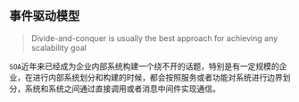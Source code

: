 ## 事件驱动模型

>Divide-and-conquer is usually the best approach for achieving any scalability goal

`SOA`近年来已经成为企业内部系统构建一个绕不开的话题，特别是有一定规模的企业，在进行内部系统划分和构建的时候，都会按照服务或者功能对系统进行边界划分，系统和系统之间通过直接调用或者消息中间件实现通信。




